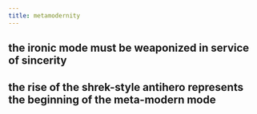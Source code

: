 ```yaml
---
title: metamodernity
---
```


## the ironic mode must be weaponized in service of sincerity
## the rise of the shrek-style antihero represents the beginning of the meta-modern mode
###
